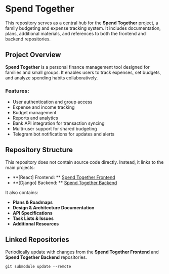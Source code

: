 # Spend Together

This repository serves as a central hub for the **Spend Together** project, a family budgeting and expense tracking system. It includes documentation, plans, additional materials, and references to both the frontend and backend repositories.

## Project Overview

**Spend Together** is a personal finance management tool designed for families and small groups. It enables users to track expenses, set budgets, and analyze spending habits collaboratively.

### Features:
- User authentication and group access
- Expense and income tracking
- Budget management
- Reports and analytics
- Bank API integration for transaction syncing
- Multi-user support for shared budgeting
- Telegram bot notifications for updates and alerts

## Repository Structure

This repository does not contain source code directly. Instead, it links to the main projects:

- **[React] Frontend: ** [Spend Together Frontend](https://github.com/LanternOfDarkness/spend-together-f)
- **[Django] Backend: ** [Spend Together Backend](https://github.com/LanternOfDarkness/spend-together-b)

It also contains:
- **Plans & Roadmaps**
- **Design & Architecture Documentation**
- **API Specifications**
- **Task Lists & Issues**
- **Additional Resources**


## Linked Repositories

Periodically update with changes from the **Spend Together Frontend** and **Spend Together Backend** repositories.
```
git submodule update --remote
```